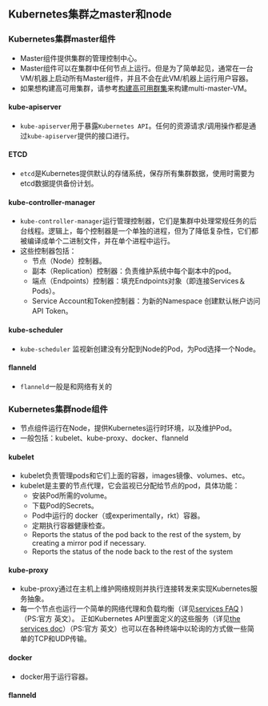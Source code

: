 ## Kubernetes集群之master和node

### Kubernetes集群master组件
- Master组件提供集群的管理控制中心。
- Master组件可以在集群中任何节点上运行。但是为了简单起见，通常在一台VM/机器上启动所有Master组件，并且不会在此VM/机器上运行用户容器。
- 如果想构建高可用集群，请参考[构建高可用群集](https://kubernetes.io/docs/admin/high-availability/)来构建multi-master-VM。

#### kube-apiserver
- `kube-apiserver`用于暴露`Kubernetes API`。任何的资源请求/调用操作都是通过`kube-apiserver`提供的接口进行。

#### ETCD
- `etcd`是Kubernetes提供默认的存储系统，保存所有集群数据，使用时需要为etcd数据提供备份计划。

#### kube-controller-manager
- `kube-controller-manager`运行管理控制器，它们是集群中处理常规任务的后台线程。逻辑上，每个控制器是一个单独的进程，但为了降低复杂性，它们都被编译成单个二进制文件，并在单个进程中运行。
- 这些控制器包括：
  - 节点（Node）控制器。
  - 副本（Replication）控制器：负责维护系统中每个副本中的pod。
  - 端点（Endpoints）控制器：填充Endpoints对象（即连接Services＆Pods）。
  - Service Account和Token控制器：为新的Namespace 创建默认帐户访问API Token。

#### kube-scheduler
- `kube-scheduler` 监视新创建没有分配到Node的Pod，为Pod选择一个Node。

#### flanneld
- `flanneld`一般是和网络有关的

### Kubernetes集群node组件
- 节点组件运行在Node，提供Kubernetes运行时环境，以及维护Pod。
- 一般包括：kubelet、kube-proxy、docker、flanneld
#### kubelet
- kubelet负责管理pods和它们上面的容器，images镜像、volumes、etc。
- kubelet是主要的节点代理，它会监视已分配给节点的pod，具体功能：
  - 安装Pod所需的volume。
  - 下载Pod的Secrets。
  - Pod中运行的 docker（或experimentally，rkt）容器。
  - 定期执行容器健康检查。
  - Reports the status of the pod back to the rest of the system, by creating a mirror pod if necessary.
  - Reports the status of the node back to the rest of the system

#### kube-proxy
- kube-proxy通过在主机上维护网络规则并执行连接转发来实现Kubernetes服务抽象。
- 每一个节点也运行一个简单的网络代理和负载均衡（详见[services FAQ](https://github.com/kubernetes/kubernetes/wiki/Services-FAQ) )（PS:官方 英文）。 正如Kubernetes API里面定义的这些服务（详见[the services doc](https://github.com/kubernetes/kubernetes/blob/release-1.2/docs/user-guide/services.md)）（PS:官方 英文）也可以在各种终端中以轮询的方式做一些简单的TCP和UDP传输。

#### docker
- docker用于运行容器。

#### flanneld
